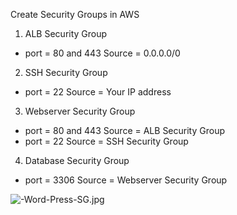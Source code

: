 Create Security Groups in AWS

1. ALB Security Group
- port = 80 and 443             Source = 0.0.0.0/0

2. SSH Security Group
- port = 22                     Source = Your IP address

3. Webserver Security Group
- port = 80 and 443             Source = ALB Security Group
- port = 22                     Source = SSH Security Group

4. Database Security Group
- port = 3306                   Source = Webserver Security Group







![-Word-Press-SG.jpg](https://i.postimg.cc/HWp4K2YL/4-Word-Press-SG.jpg)

